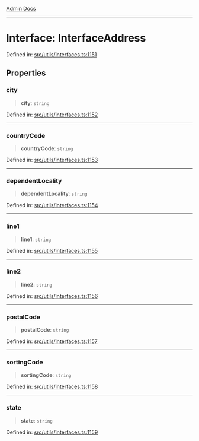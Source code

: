 [Admin Docs](/)

***

# Interface: InterfaceAddress

Defined in: [src/utils/interfaces.ts:1151](https://github.com/PalisadoesFoundation/talawa-admin/blob/main/src/utils/interfaces.ts#L1151)

## Properties

### city

> **city**: `string`

Defined in: [src/utils/interfaces.ts:1152](https://github.com/PalisadoesFoundation/talawa-admin/blob/main/src/utils/interfaces.ts#L1152)

***

### countryCode

> **countryCode**: `string`

Defined in: [src/utils/interfaces.ts:1153](https://github.com/PalisadoesFoundation/talawa-admin/blob/main/src/utils/interfaces.ts#L1153)

***

### dependentLocality

> **dependentLocality**: `string`

Defined in: [src/utils/interfaces.ts:1154](https://github.com/PalisadoesFoundation/talawa-admin/blob/main/src/utils/interfaces.ts#L1154)

***

### line1

> **line1**: `string`

Defined in: [src/utils/interfaces.ts:1155](https://github.com/PalisadoesFoundation/talawa-admin/blob/main/src/utils/interfaces.ts#L1155)

***

### line2

> **line2**: `string`

Defined in: [src/utils/interfaces.ts:1156](https://github.com/PalisadoesFoundation/talawa-admin/blob/main/src/utils/interfaces.ts#L1156)

***

### postalCode

> **postalCode**: `string`

Defined in: [src/utils/interfaces.ts:1157](https://github.com/PalisadoesFoundation/talawa-admin/blob/main/src/utils/interfaces.ts#L1157)

***

### sortingCode

> **sortingCode**: `string`

Defined in: [src/utils/interfaces.ts:1158](https://github.com/PalisadoesFoundation/talawa-admin/blob/main/src/utils/interfaces.ts#L1158)

***

### state

> **state**: `string`

Defined in: [src/utils/interfaces.ts:1159](https://github.com/PalisadoesFoundation/talawa-admin/blob/main/src/utils/interfaces.ts#L1159)
